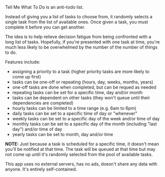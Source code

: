 Tell Me What To Do is an anti-todo list. 

Instead of giving you a list of tasks to choose from, it randomly selects a single task from the list of available ones. Once given a task, you must complete it before you can get another.

The idea is to help relieve decision fatigue from being confronted with a long list of tasks. Hopefully, if you're presented with one task at time, you're much less likely to be overwhelmed by the number of the number of things to do.

Features include:
- assigning a priority to a task (higher priority tasks are more likely to come up first)
- tasks can be one-off or repeating (hours, day, weeks, months, years)
- one-off tasks are done when completed, but can be requed as needed
- repeating tasks can be set for a specific time, day and/or month
- tasks can be dependent on other tasks (they won't queue until their dependencies are completed)
- hourly tasks can be limited to a time range (e.g. 6am to 6pm)
- daily tasks can be set to a specific time of day or "whenever"
- weekly tasks can be set to a specific day of the week and/or time of day
- monthly tasks can be set to a specific day of the month (including "last day") and/or time of day
- yearly tasks can be set to month, day and/or time

**NOTE:** Just because a task is scheduled for a specific time, it doesn't mean you'll be notified at that time. The task will be queued at that time but may not come up until it's randomly selected from the pool of available tasks.

This app uses no external servers, has no ads, doesn't share any data with anyone. It's entirely self-contained.

